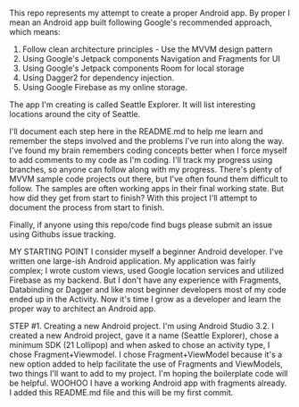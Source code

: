 This repo represents my attempt to create a proper Android app.  By proper I mean an Android app built following Google's recommended approach, which means:

1. Follow clean architecture principles - Use the MVVM design pattern
2. Using Google's Jetpack components Navigation and Fragments for UI
3. Using Google's Jetpack components Room for local storage
4. Using Dagger2 for dependency injection.
5. Using Google Firebase as my online storage.

The app I'm creating is called Seattle Explorer.  It will list interesting locations around the city of Seattle.

I'll document each step here in the README.md to help me learn and remember the steps involved and the problems I've run into along the way.  I've found my brain remembers coding concepts better when I force myself to add comments to my code as I'm coding.  I'll track my progress using branches, so anyone can follow along with my progress.  There's plenty of MVVM sample code projects out there, but I've often found them difficult to follow.  The samples are often working apps in their final working state.  But how did they get from start to finish?  With this project I'll attempt to document the process from start to finish.

Finally, if anyone using this repo/code find bugs please submit an issue using Githubs issue tracking.

MY STARTING POINT
I consider myself a beginner Android developer.  I've written one large-ish Android application.  My application was fairly complex; I wrote custom views, used Google location services and utilized Firebase as my backend. But I don't have any experience with Fragments, Databinding or Dagger and like most beginner developers most of my code ended up in the Activity. Now it's time I grow as a developer and learn the proper way to architect an Android app.

STEP #1.  Creating a new Android project.  I'm using Android Studio 3.2.  I created a new 
Android project, gave it a name (Seattle Explorer), chose a minimum SDK (21 Lollipop) and when 
asked to chose an activity type, I chose Fragment+Viewmodel.  I chose Fragment+ViewModel because it's 
a new option added to help facilitate the use of Fragments and ViewModels, two things I'll want to 
add to my project.  I'm hoping the boilerplate code will be helpful.  WOOHOO I have a working Android
app with fragments already.  I added this README.md file and this will be my first commit.